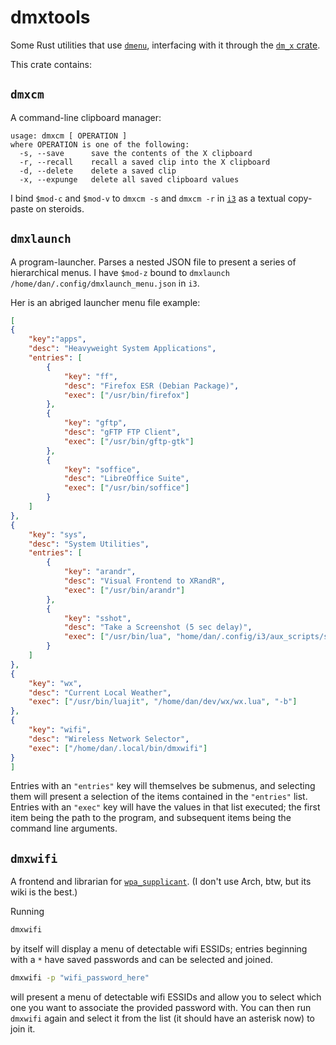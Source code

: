 # dmxtools

Some Rust utilities that use [`dmenu`](https://tools.suckless.org/dmenu/),
interfacing with it through the [`dm_x` crate](https://github.com/d2718/dmx-rs).

This crate contains:

## `dmxcm`

A command-line clipboard manager:

```text
usage: dmxcm [ OPERATION ]
where OPERATION is one of the following:
  -s, --save      save the contents of the X clipboard
  -r, --recall    recall a saved clip into the X clipboard
  -d, --delete    delete a saved clip
  -x, --expunge   delete all saved clipboard values
```

I bind `$mod-c` and `$mod-v` to `dmxcm -s` and `dmxcm -r` in
[`i3`](https://i3wm.org/) as a textual copy-paste on steroids.

## `dmxlaunch`

A program-launcher. Parses a nested JSON file to present a series of
hierarchical menus. I have `$mod-z` bound to
`dmxlaunch /home/dan/.config/dmxlaunch_menu.json` in `i3`.

Her is an abriged launcher menu file example:

```json
[
{
    "key":"apps",
    "desc": "Heavyweight System Applications",
    "entries": [
        {
            "key": "ff",
            "desc": "Firefox ESR (Debian Package)",
            "exec": ["/usr/bin/firefox"]
        },
        {
            "key": "gftp",
            "desc": "gFTP FTP Client",
            "exec": ["/usr/bin/gftp-gtk"]
        },
        {
            "key": "soffice",
            "desc": "LibreOffice Suite",
            "exec": ["/usr/bin/soffice"]
        }
    ]
},
{
    "key": "sys",
    "desc": "System Utilities",
    "entries": [
        { 
            "key": "arandr",
            "desc": "Visual Frontend to XRandR",
            "exec": ["/usr/bin/arandr"]
        },
        {
            "key": "sshot",
            "desc": "Take a Screenshot (5 sec delay)",
            "exec": ["/usr/bin/lua", "home/dan/.config/i3/aux_scripts/sshot.lua", "5"]
        }
    ]
},
{
    "key": "wx",
    "desc": "Current Local Weather",
    "exec": ["/usr/bin/luajit", "/home/dan/dev/wx/wx.lua", "-b"]
},
{
    "key": "wifi",
    "desc": "Wireless Network Selector",
    "exec": ["/home/dan/.local/bin/dmxwifi"]
}
]
```

Entries with an `"entries"` key will themselves be submenus, and selecting them
will present a selection of the items contained in the `"entries"` list.
Entries with an `"exec"` key will have the values in that list executed; the
first item being the path to the program, and subsequent items being the
command line arguments.

## `dmxwifi`

A frontend and librarian for
[`wpa_supplicant`](https://wiki.archlinux.org/title/wpa_supplicant). (I don't
use Arch, btw, but its wiki is the best.)

Running

```bash
dmxwifi
```

by itself will display a menu of detectable wifi ESSIDs;
entries beginning with a `*` have saved passwords and can be selected and
joined.

```bash
dmxwifi -p "wifi_password_here"
```

will present a menu of detectable wifi ESSIDs and allow you to select which
one you want to associate the provided password with. You can then run
`dmxwifi` again and select it from the list (it should have an asterisk now)
to join it.